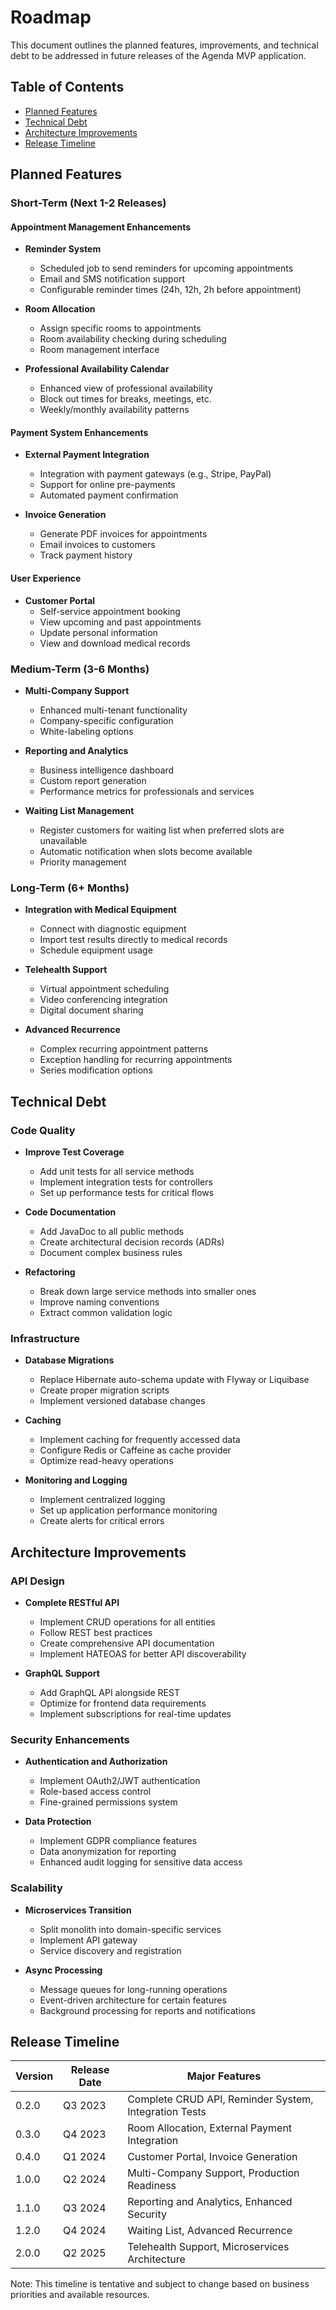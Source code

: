 # Roadmap

This document outlines the planned features, improvements, and technical debt to be addressed in future releases of the Agenda MVP application.

## Table of Contents

- [Planned Features](#planned-features)
- [Technical Debt](#technical-debt)
- [Architecture Improvements](#architecture-improvements)
- [Release Timeline](#release-timeline)

## Planned Features

### Short-Term (Next 1-2 Releases)

#### Appointment Management Enhancements

- **Reminder System**
  - Scheduled job to send reminders for upcoming appointments
  - Email and SMS notification support
  - Configurable reminder times (24h, 12h, 2h before appointment)

- **Room Allocation**
  - Assign specific rooms to appointments
  - Room availability checking during scheduling
  - Room management interface

- **Professional Availability Calendar**
  - Enhanced view of professional availability
  - Block out times for breaks, meetings, etc.
  - Weekly/monthly availability patterns

#### Payment System Enhancements

- **External Payment Integration**
  - Integration with payment gateways (e.g., Stripe, PayPal)
  - Support for online pre-payments
  - Automated payment confirmation

- **Invoice Generation**
  - Generate PDF invoices for appointments
  - Email invoices to customers
  - Track payment history

#### User Experience

- **Customer Portal**
  - Self-service appointment booking
  - View upcoming and past appointments
  - Update personal information
  - View and download medical records

### Medium-Term (3-6 Months)

- **Multi-Company Support**
  - Enhanced multi-tenant functionality
  - Company-specific configuration
  - White-labeling options

- **Reporting and Analytics**
  - Business intelligence dashboard
  - Custom report generation
  - Performance metrics for professionals and services

- **Waiting List Management**
  - Register customers for waiting list when preferred slots are unavailable
  - Automatic notification when slots become available
  - Priority management

### Long-Term (6+ Months)

- **Integration with Medical Equipment**
  - Connect with diagnostic equipment
  - Import test results directly to medical records
  - Schedule equipment usage

- **Telehealth Support**
  - Virtual appointment scheduling
  - Video conferencing integration
  - Digital document sharing

- **Advanced Recurrence**
  - Complex recurring appointment patterns
  - Exception handling for recurring appointments
  - Series modification options

## Technical Debt

### Code Quality

- **Improve Test Coverage**
  - Add unit tests for all service methods
  - Implement integration tests for controllers
  - Set up performance tests for critical flows

- **Code Documentation**
  - Add JavaDoc to all public methods
  - Create architectural decision records (ADRs)
  - Document complex business rules

- **Refactoring**
  - Break down large service methods into smaller ones
  - Improve naming conventions
  - Extract common validation logic

### Infrastructure

- **Database Migrations**
  - Replace Hibernate auto-schema update with Flyway or Liquibase
  - Create proper migration scripts
  - Implement versioned database changes

- **Caching**
  - Implement caching for frequently accessed data
  - Configure Redis or Caffeine as cache provider
  - Optimize read-heavy operations

- **Monitoring and Logging**
  - Implement centralized logging
  - Set up application performance monitoring
  - Create alerts for critical errors

## Architecture Improvements

### API Design

- **Complete RESTful API**
  - Implement CRUD operations for all entities
  - Follow REST best practices
  - Create comprehensive API documentation
  - Implement HATEOAS for better API discoverability

- **GraphQL Support**
  - Add GraphQL API alongside REST
  - Optimize for frontend data requirements
  - Implement subscriptions for real-time updates

### Security Enhancements

- **Authentication and Authorization**
  - Implement OAuth2/JWT authentication
  - Role-based access control
  - Fine-grained permissions system

- **Data Protection**
  - Implement GDPR compliance features
  - Data anonymization for reporting
  - Enhanced audit logging for sensitive data access

### Scalability

- **Microservices Transition**
  - Split monolith into domain-specific services
  - Implement API gateway
  - Service discovery and registration

- **Async Processing**
  - Message queues for long-running operations
  - Event-driven architecture for certain features
  - Background processing for reports and notifications

## Release Timeline

| Version | Release Date   | Major Features                                              |
|---------|---------------|----------------------------------------------------------|
| 0.2.0   | Q3 2023       | Complete CRUD API, Reminder System, Integration Tests    |
| 0.3.0   | Q4 2023       | Room Allocation, External Payment Integration            |
| 0.4.0   | Q1 2024       | Customer Portal, Invoice Generation                      |
| 1.0.0   | Q2 2024       | Multi-Company Support, Production Readiness              |
| 1.1.0   | Q3 2024       | Reporting and Analytics, Enhanced Security               |
| 1.2.0   | Q4 2024       | Waiting List, Advanced Recurrence                        |
| 2.0.0   | Q2 2025       | Telehealth Support, Microservices Architecture           |

Note: This timeline is tentative and subject to change based on business priorities and available resources.
